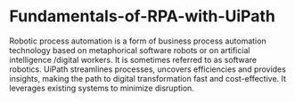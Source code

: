 # Fundamentals-of-RPA-with-UiPath
Robotic process automation is a form of business process automation technology based on metaphorical software robots or on artificial intelligence /digital workers. It is sometimes referred to as software robotics. UiPath streamlines processes, uncovers efficiencies and provides insights, making the path to digital transformation fast and cost-effective. It leverages existing systems to minimize disruption.
